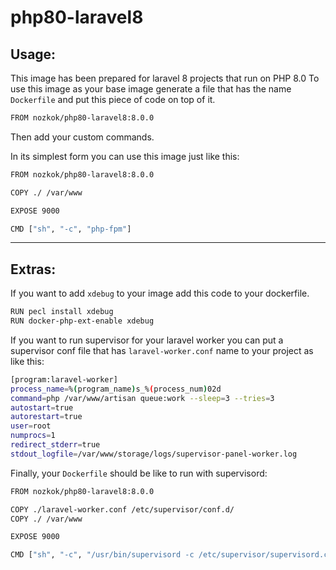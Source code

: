 
# php80-laravel8

## Usage:

This image has been prepared for laravel 8 projects that run on PHP 8.0
To use this image as your base image generate a file that has the name `Dockerfile` and put this piece of code on top of it.

```sh
FROM nozkok/php80-laravel8:8.0.0
```

Then add your custom commands.

In its simplest form you can use this image just like this:

```sh
FROM nozkok/php80-laravel8:8.0.0

COPY ./ /var/www

EXPOSE 9000

CMD ["sh", "-c", "php-fpm"]
```

---

## Extras:

If you want to add `xdebug` to your image add this code to your dockerfile. 

```sh
RUN pecl install xdebug
RUN docker-php-ext-enable xdebug
```

If you want to run supervisor for your laravel worker you can put a supervisor conf file that has `laravel-worker.conf` name to your project as like this:

```sh
[program:laravel-worker]
process_name=%(program_name)s_%(process_num)02d
command=php /var/www/artisan queue:work --sleep=3 --tries=3
autostart=true
autorestart=true
user=root
numprocs=1
redirect_stderr=true
stdout_logfile=/var/www/storage/logs/supervisor-panel-worker.log
```

Finally, your `Dockerfile` should be like to run with supervisord:

```sh
FROM nozkok/php80-laravel8:8.0.0

COPY ./laravel-worker.conf /etc/supervisor/conf.d/
COPY ./ /var/www

EXPOSE 9000

CMD ["sh", "-c", "/usr/bin/supervisord -c /etc/supervisor/supervisord.conf && php-fpm"]
```
